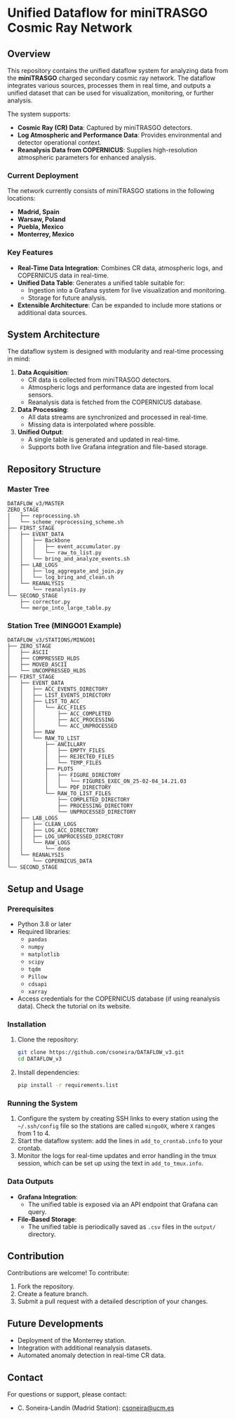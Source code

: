 # Unified Dataflow for miniTRASGO Cosmic Ray Network

## Overview
This repository contains the unified dataflow system for analyzing data from the **miniTRASGO** charged secondary cosmic ray network. The dataflow integrates various sources, processes them in real time, and outputs a unified dataset that can be used for visualization, monitoring, or further analysis.

The system supports:
- **Cosmic Ray (CR) Data**: Captured by miniTRASGO detectors.
- **Log Atmospheric and Performance Data**: Provides environmental and detector operational context.
- **Reanalysis Data from COPERNICUS**: Supplies high-resolution atmospheric parameters for enhanced analysis.

### Current Deployment
The network currently consists of miniTRASGO stations in the following locations:
- **Madrid, Spain**
- **Warsaw, Poland**
- **Puebla, Mexico**
- **Monterrey, Mexico**

### Key Features
- **Real-Time Data Integration**: Combines CR data, atmospheric logs, and COPERNICUS data in real-time.
- **Unified Data Table**: Generates a unified table suitable for:
  - Ingestion into a Grafana system for live visualization and monitoring.
  - Storage for future analysis.
- **Extensible Architecture**: Can be expanded to include more stations or additional data sources.

## System Architecture
The dataflow system is designed with modularity and real-time processing in mind:
1. **Data Acquisition**:
   - CR data is collected from miniTRASGO detectors.
   - Atmospheric logs and performance data are ingested from local sensors.
   - Reanalysis data is fetched from the COPERNICUS database.
2. **Data Processing**:
   - All data streams are synchronized and processed in real-time.
   - Missing data is interpolated where possible.
3. **Unified Output**:
   - A single table is generated and updated in real-time.
   - Supports both live Grafana integration and file-based storage.

## Repository Structure

### Master Tree
```
DATAFLOW_v3/MASTER
ZERO_STAGE
│   ├── reprocessing.sh
│   └── scheme_reprocessing_scheme.sh
├── FIRST_STAGE
│   ├── EVENT_DATA
│   │   ├── Backbone
│   │   │   ├── event_accumulator.py
│   │   │   └── raw_to_list.py
│   │   └── bring_and_analyze_events.sh
│   ├── LAB_LOGS
│   │   ├── log_aggregate_and_join.py
│   │   └── log_bring_and_clean.sh
│   └── REANALYSIS
│       └── reanalysis.py
└── SECOND_STAGE
    ├── corrector.py
    └── merge_into_large_table.py
```

### Station Tree (MINGO01 Example)
```
DATAFLOW_v3/STATIONS/MINGO01
├── ZERO_STAGE
│   ├── ASCII
│   ├── COMPRESSED_HLDS
│   ├── MOVED_ASCII
│   └── UNCOMPRESSED_HLDS
├── FIRST_STAGE
│   ├── EVENT_DATA
│   │   ├── ACC_EVENTS_DIRECTORY
│   │   ├── LIST_EVENTS_DIRECTORY
│   │   ├── LIST_TO_ACC
│   │   │   └── ACC_FILES
│   │   │       ├── ACC_COMPLETED
│   │   │       ├── ACC_PROCESSING
│   │   │       └── ACC_UNPROCESSED
│   │   ├── RAW
│   │   └── RAW_TO_LIST
│   │       ├── ANCILLARY
│   │       │   ├── EMPTY_FILES
│   │       │   ├── REJECTED_FILES
│   │       │   └── TEMP_FILES
│   │       ├── PLOTS
│   │       │   ├── FIGURE_DIRECTORY
│   │       │   │   └── FIGURES_EXEC_ON_25-02-04_14.21.03
│   │       │   └── PDF_DIRECTORY
│   │       └── RAW_TO_LIST_FILES
│   │           ├── COMPLETED_DIRECTORY
│   │           ├── PROCESSING_DIRECTORY
│   │           └── UNPROCESSED_DIRECTORY
│   ├── LAB_LOGS
│   │   ├── CLEAN_LOGS
│   │   ├── LOG_ACC_DIRECTORY
│   │   ├── LOG_UNPROCESSED_DIRECTORY
│   │   └── RAW_LOGS
│   │       └── done
│   └── REANALYSIS
│       └── COPERNICUS_DATA
└── SECOND_STAGE
```

## Setup and Usage

### Prerequisites
- Python 3.8 or later
- Required libraries:
  - `pandas`
  - `numpy`
  - `matplotlib`
  - `scipy`
  - `tqdm`
  - `Pillow`
  - `cdsapi`
  - `xarray`
- Access credentials for the COPERNICUS database (if using reanalysis data). Check the tutorial on its website.

### Installation
1. Clone the repository:
   ```bash
   git clone https://github.com/csoneira/DATAFLOW_v3.git
   cd DATAFLOW_v3
   ```

2. Install dependencies:
   ```bash
   pip install -r requirements.list
   ```

### Running the System
1. Configure the system by creating SSH links to every station using the `~/.ssh/config` file so the stations are called `mingo0X`, where `X` ranges from 1 to 4.
2. Start the dataflow system: add the lines in `add_to_crontab.info` to your crontab.
3. Monitor the logs for real-time updates and error handling in the tmux session, which can be set up using the text in `add_to_tmux.info`.

### Data Outputs
- **Grafana Integration**:
  - The unified table is exposed via an API endpoint that Grafana can query.
- **File-Based Storage**:
  - The unified table is periodically saved as `.csv` files in the `output/` directory.

## Contribution
Contributions are welcome! To contribute:
1. Fork the repository.
2. Create a feature branch.
3. Submit a pull request with a detailed description of your changes.

## Future Developments
- Deployment of the Monterrey station.
- Integration with additional reanalysis datasets.
- Automated anomaly detection in real-time CR data.

## Contact
For questions or support, please contact:
- C. Soneira-Landín (Madrid Station): [csoneira@ucm.es](mailto:csoneira@ucm.es)
